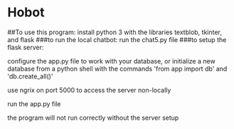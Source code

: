 # Hobot
##To use this program:
install python 3 with the libraries textblob, tkinter, and flask
###to run the local chatbot:
run the chat5.py file
###to setup the flask server:
<p>configure the app.py file to work with your database, or initialize a new database from a python shell with the commands 'from app import db' and 'db.create_all()'<p>
<p>use ngrix on port 5000 to access the server non-locally<p>
<p>run the app.py file<p>
<p>the program will not run correctly without the server setup<p>
